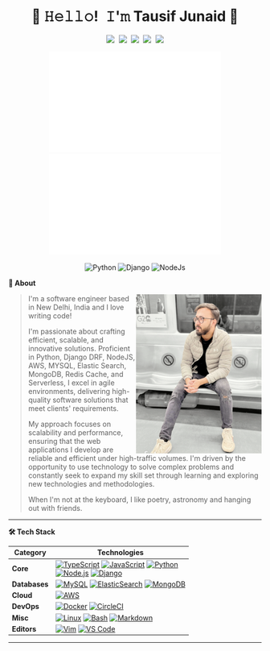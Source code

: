 <!--
**tausiftj/tausiftj** is a ✨ _special_ ✨ repository because its `README.md` (this file) appears on your GitHub profile.

Here are some ideas to get you started:

- 🔭 I’m currently working on ...
- 🌱 I’m currently learning ...
- 👯 I’m looking to collaborate on ...
- 🤔 I’m looking for help with ...
- 💬 Ask me about ...
- 📫 How to reach me: ...
- 😄 Pronouns: ...
- ⚡ Fun fact: ...
-->

<h1 align="center">👋 𝙷𝚎𝚕𝚕𝚘! 𝙸'𝚖 Tausif Junaid 🐍</h1>

<!-- <div align="center">

[![](https://img.shields.io/badge/telegram-D14836?color=2CA5E0&style=for-the-badge&logo=telegram&logoColor=white)](https://t.me/tausiftj)
[![](https://img.shields.io/badge/twitter-%231DA1F2.svg?&style=for-the-badge&logo=twitter&logoColor=white)](https://twitter.com/tausifjunaid)

</div>
 -->
<!-- <p align="center">
  <img height="200" src="https://github-readme-stats.vercel.app/api?username=tausiftj&show_icons=true&theme=cobalt&count_private=true" />
  <img height="200" src="https://github-readme-stats.vercel.app/api/top-langs/?username=tausiftj&show_icons=true&theme=cobalt" />
</p> -->

<p align="center">
   <kbd>
  <a href="https://twitter.com/tausifjunaid" title="Twitter - @tausifjunaid"><img src="https://img.shields.io/badge/-@tausifjunaid-00acee?style=flat&logo=Twitter&logoColor=white" /></a>
  <a href="https://stackoverflow.com/users/14483802/tausif-junaid" title="StackOverflow - Tausif Junaid"><img src="https://img.shields.io/badge/-TausifJunaid-f48225?style=flat&logo=Stackoverflow&logoColor=white" /></a>
  <a href="https://www.linkedin.com/in/tausiftj" title="LinkedIn - Tausif Junaid"><img src="https://img.shields.io/badge/-tausiftj-0072b1?style=flat&logo=Linkedin&logoColor=white" /></a>
  <a href="https://github.com/tausiftj" title="GitHub - @tausiftj"><img src="https://img.shields.io/badge/-TausifTJ-3a3a3a?style=flat&logo=GitHub&logoColor=white" /></a>
  <a href="https://github.com/tausiftj" title="HackerRank - tausiftj"><img src="https://img.shields.io/badge/-tausiftj-000000?style=flat&logo=HackerRank" /></a>
  </kbd>
</p>

<p align="center">
  <img height="200" src="https://github.com/tausiftj/tausiftj/raw/main/assets/overview.svg" />
  <img height="200" src="https://github.com/tausiftj/tausiftj/raw/main/assets/languages.svg" />
</p>

<div align="center">
  
![Python](https://img.shields.io/badge/-Python-%233776ab?logo=python&style=for-the-badge&logoColor=white)
![Django](https://img.shields.io/badge/-Django-%23092E20?logo=django&style=for-the-badge&logoColor=white)
![NodeJs](https://img.shields.io/badge/-NodeJs-%23eeeeee?logo=nodejs&style=for-the-badge&logoColor=black)

</div>
   
<!-- About Section -->
  <summary><b>👤 About</b></summary>
    <p>
      <img align="right" width="250" src="https://github.com/tausiftj/tausiftj/raw/main/assets/tausiftj-profile-pic.png" alt="Tausif Junaid" />
      
<blockquote>
  
I'm a software engineer based in New Delhi, India and I love writing code!

I'm passionate about crafting efficient, scalable, and innovative solutions. Proficient in Python, Django DRF, NodeJS, AWS, MYSQL, Elastic Search, MongoDB, Redis Cache, and Serverless, I excel in agile environments, delivering high-quality software solutions that meet clients' requirements.

My approach focuses on scalability and performance, ensuring that the web applications I develop are reliable and efficient under high-traffic volumes. I'm driven by the opportunity to use technology to solve complex problems and constantly seek to expand my skill set through learning and exploring new technologies and methodologies.

When I'm not at the keyboard, I like poetry, astronomy and hanging out with friends.

</blockquote>
    
----
  
 </p>

<!-- Tech Stack -->  
  <summary><b>🛠️ Tech Stack</b></summary>
    <p>

| **Category** | **Technologies** |
| - | - |
**Core** | [![TypeScript](https://img.shields.io/static/v1?label=&message=TypeScript&color=3178C6&logo=typescript&logoColor=FFFFFF)](https://www.typescriptlang.org/) [![JavaScript](https://img.shields.io/static/v1?label=&message=JavaScript&color=F7DF1E&logo=javascript&logoColor=FFFFFF)](https://www.javascript.com/) [![Python](https://img.shields.io/static/v1?label=&message=Python&color=3C78A9&logo=python&logoColor=FFFFFF)](https://www.python.org/)<br>[![Node.js](https://img.shields.io/static/v1?label=&message=Node.js&color=339933&logo=nodedotjs&logoColor=FFFFFF)](https://nodejs.org/) [![Django](https://img.shields.io/static/v1?label=&message=Django&color=092e20&logo=django)](https://www.djangoproject.com/)
 **Databases** | [![MySQL](https://img.shields.io/static/v1?label=&message=MySQL&logo=mysql&color=3C78A9&logoColor=F29111)](https://www.mysql.org/) [![ElasticSearch](https://img.shields.io/static/v1?label=&message=ElasticSearch&color=F7DF1E&logo=elasticsearch&logoColor=FFFFFF)](https://www.elastic.co/) [![MongoDB](https://img.shields.io/static/v1?label=&message=MongoDB&logo=mongodb&color=3FA037&logoColor=E8E7D5)](https://www.mongodb.org/)
**Cloud** | [![AWS](https://img.shields.io/static/v1?label=&message=AmazonWebServices&color=000000&logo=AmazonAWS&logoColor=ffffff)](https://aws.amazon.com/)
**DevOps** | [![Docker](https://img.shields.io/static/v1?label=&message=Docker&color=2496ED&logo=docker&logoColor=FFFFFF)](https://docker.com/) [![CircleCI](https://img.shields.io/static/v1?label=&message=CircleCI&color=343434&logo=circleci&logoColor=FFFFFF)](https://circleci.com/)
**Misc** | [![Linux](https://img.shields.io/static/v1?label=&message=Linux&color=FCC624&logo=linux&logoColor=FFFFFF)](https://www.linux.org/) [![Bash](https://img.shields.io/static/v1?label=&message=Bash&color=4EAA25&logo=gnubash&logoColor=FFFFFF)](https://www.gnu.org/software/bash/) [![Markdown](https://img.shields.io/static/v1?label=&message=Markdown&color=000000&logo=markdown&logoColor=FFFFFF)](https://en.wikipedia.org/wiki/Markdown)
**Editors** | [![Vim](https://img.shields.io/static/v1?label=&message=Vim&color=019733&logo=vim&logoColor=FFFFFF)](https://www.vim.org/) [![VS Code](https://img.shields.io/static/v1?label=&message=VS%20Code&color=9013FE&logo=visualstudiocode&logoColor=FFFFFF)](https://code.visualstudio.com/)

----
 </p>
 
